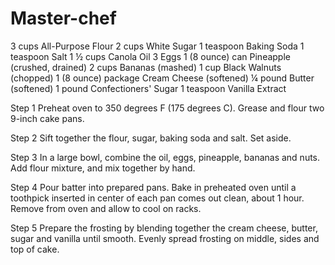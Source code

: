 # Master-chef
3 cups	All-Purpose Flour
2 cups	White Sugar
1 teaspoon	Baking Soda
1 teaspoon	Salt
1 ½ cups	Canola Oil
3	Eggs
1 (8 ounce) can	Pineapple (crushed, drained)
2 cups	Bananas (mashed)
1 cup	Black Walnuts (chopped)
1 (8 ounce) package	Cream Cheese (softened)
¼ pound	Butter (softened)
1 pound	Confectioners' Sugar
1 teaspoon	Vanilla Extract

Step 1
Preheat oven to 350 degrees F (175 degrees C). Grease and flour two 9-inch cake pans.

Step 2
Sift together the flour, sugar, baking soda and salt. Set aside.

Step 3
In a large bowl, combine the oil, eggs, pineapple, bananas and nuts. Add flour mixture, and mix together by hand.

Step 4
Pour batter into prepared pans. Bake in preheated oven until a toothpick inserted in center of each pan comes out clean, about 1 hour. Remove from oven and allow to cool on racks.

Step 5
Prepare the frosting by blending together the cream cheese, butter, sugar and vanilla until smooth. Evenly spread frosting on middle, sides and top of cake.

